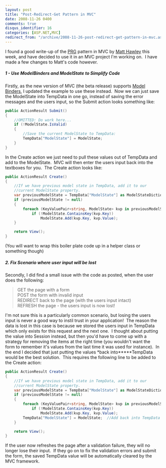 ```yaml
---
layout: post
title: "Post-Redirect-Get Pattern in MVC"
date: 2008-11-26 0400
comments: true
disqus_identifier: 16
categories: [ASP.NET,MVC]
redirect_from: "/archive/2008-11-26-post-redirect-get-pattern-in-mvc.aspx/"
---
```

I found a good write-up of the
[PRG](http://blog.eworldui.net/post/2008/05/ASPNET-MVC---Using-Post2c-Redirect2c-Get-Pattern.aspx)
pattern in MVC by [Matt
Hawley](http://blog.eworldui.net/author/matthaw.aspx) this week, and
have decided to use it in an MVC project I'm working on.  I have made a
few changes to Matt's code however. 

##### 1 - Use ModelBinders and ModelState to Simplify Code

Firstly, as the new version of MVC (the beta release) supports [Model
Binders](http://weblogs.asp.net/scottgu/archive/2008/10/16/asp-net-mvc-beta-released.aspx),
I updated the example to use these instead.  Now we can just save the
ModelState into TempData in one go, instead of saving the error messages
and the users input, so the Submit action looks something like:

```csharp
public ActionResult Submit()
{
    //OMITTED: Do work here...
    if (!ModelState.IsValid)
    {
        //Save the current ModelState to TempData:
        TempData["ModelState"] = ModelState;
    }
}
```

In the Create action we just need to pull these values out of TempData
and add to the ModelState.  MVC will then enter the users input back
into the textboxes for you.  The Create action looks like:

```csharp
public ActionResult Create()
{
    //If we have previous model state in TempData, add it to our
    //current ModelState property.
    var previousModelState = TempData["ModelState"] as ModelStateDictionary;
    if (previousModelState != null)
    {
        foreach (KeyValuePair<string, ModelState> kvp in previousModelState)
            if (!ModelState.ContainsKey(kvp.Key))
                ModelState.Add(kvp.Key, kvp.Value);
    }

    return View();
}
```

(You will want to wrap this boiler plate code up in a helper class or
something though)

##### 2. Fix Scenario where user input will be lost

Secondly, I did find a small issue with the code as posted, when the
user does the following:

> GET the page with a form \
> POST the form with invalid input \
> REDIRECT back to the page (with the users input intact) \
> REFRESH the page - the users input is now lost!

I'm not sure this is a particularly common scenario, but losing the
users input is never a good way to instil trust in your application! 
The reason the data is lost in this case is because we stored the users
input in TempData which only exists for this request and the next one. 
I thought about putting the value into Session instead, but then you'd
have to come up with a strategy for removing the items at the right time
(you wouldn't want the form to remember it's values from the last time
it was used for instance).  In the end I decided that just putting the
values *back into*****TempData would be the best solution.  This
requires the following line to be added to the Create action:

```csharp
public ActionResult Create() 
{ 
    //If we have previous model state in TempData, add it to our 
    //current ModelState property. 
    var previousModelState = TempData["ModelState"] as ModelStateDictionary; 
    if (previousModelState != null) 
    { 
        foreach (KeyValuePair<string, ModelState> kvp in previousModelState) 
            if (!ModelState.ContainsKey(kvp.Key)) 
                ModelState.Add(kvp.Key, kvp.Value); 
        TempData["ModelState"] = ModelState;  //Add back into TempData
    } 

    return View(); 
}
```

If the user now refreshes the page after a validation failure, they will
no longer lose their input.  If they go on to fix the validation errors
and submit the form, the saved TempData value will be automatically
cleared by the MVC framework.

